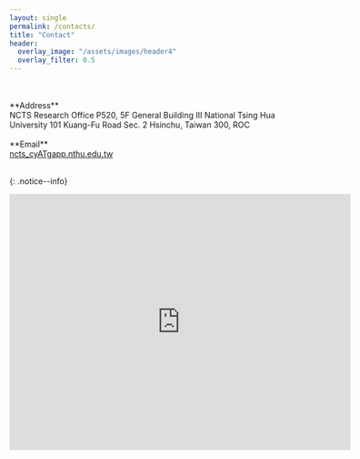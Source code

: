 ```yaml
---
layout: single
permalink: /contacts/
title: "Contact"
header:
  overlay_image: "/assets/images/header4"
  overlay_filter: 0.5
---
```


<br>
<br>
**Address** <br>
NCTS Research Office
P520, 5F General Building III
National Tsing Hua University
101 Kuang-Fu Road Sec. 2
Hsinchu, Taiwan 300, ROC
<br><br>
**Email** <br>
<a href="mailto:ncts_cy@gapp.nthu.edu.tw" > ncts_cyATgapp.nthu.edu.tw </a> <br><br>

{: .notice--info}

<iframe src="https://www.google.com/maps/embed?pb=!1m18!1m12!1m3!1d1232.9990206430725!2d120.9925260999463!3d24.794960829235137!2m3!1f0!2f0!3f0!3m2!1i1024!2i768!4f13.1!3m3!1m2!1s0x3468360c81cfffe3%3A0xd7d529328f01b825!2z5ZyL56uL5riF6I-v5aSn5a2456ys5LiJ57ac5ZCI5aSn5qiT!5e0!3m2!1szh-TW!2stw!4v1599661616910!5m2!1szh-TW!2stw" width="600" height="450" frameborder="0" style="border:0;" allowfullscreen="" aria-hidden="false" tabindex="0"></iframe>
